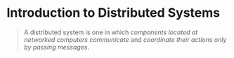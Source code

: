 # Introduction to Distributed Systems

>A distributed system is one in which *components located at networked computers communicate* and *coordinate their actions only by passing messages*.

